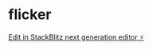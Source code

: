 # flicker

[Edit in StackBlitz next generation editor ⚡️](https://stackblitz.com/~/github.com/digitaluprisers/flicker)